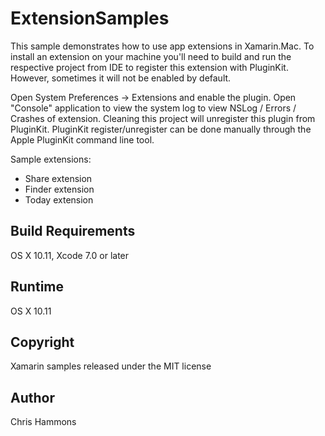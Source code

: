 ExtensionSamples
==============

This sample demonstrates how to use app extensions in Xamarin.Mac. To install an extension on your machine you'll need to build and run the respective project from IDE to register this extension with PluginKit. However, sometimes it will not be enabled by default. 

Open System Preferences -> Extensions and enable the plugin.
Open "Console" application to view the system log to view NSLog / Errors / Crashes of extension. Cleaning this project will unregister this plugin from PluginKit.
PluginKit register/unregister can be done manually through the Apple PluginKit command line tool.

Sample extensions:
* Share extension
* Finder extension
* Today extension

Build Requirements
------------------
OS X 10.11, Xcode 7.0 or later

Runtime
------------------
OS X 10.11

Copyright
---------

Xamarin samples released under the MIT license

Author
------

Chris Hammons